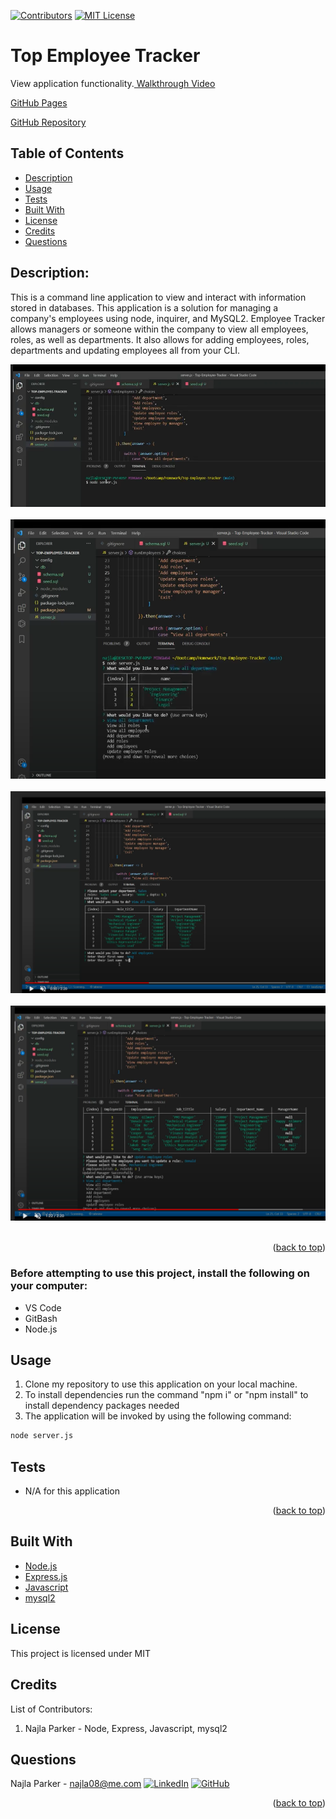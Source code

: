 [![Contributors][contributors-shield]][contributors-url]
[![MIT License][license-shield]][license-url]

# Top Employee Tracker
<div>
   <p>
    View application functionality.<a href="https://drive.google.com/file/d/1PO7IP4yyhgUADwFYL9OrVbwM0ZUj7TeF/view"> Walkthrough Video</a><br>
  </p>
   
   [GitHub Pages](https://nparker80.github.io/top-employee-tracker/)
   
   [GitHub Repository](https://github.com/nparker80/top-employee-tracker)
</div>

## Table of Contents
* [Description](#description)
* [Usage](#usage)
* [Tests](#tests)
* [Built With](#built-with)
* [License](#license)
* [Credits](#credits)
* [Questions](#questions)

## Description: 
This is a command line application to view and interact with information stored in databases. This application is a solution for managing a company's employees using node, inquirer, and MySQL2. Employee Tracker allows managers or someone within the company to view all employees, roles, as well as departments. It also allows for adding employees, roles, departments and updating employees all from your CLI.

![employeeTracker-start](Assets/Images/employeeTracker-start.png)
<br>
<br>
![employeeTracker-option](Assets/Images/employeeTracker-options.png)
<br>
<br>
![employeeTracker-viewAllRoles](Assets/Images/employeeTracker-viewAllRoles.png)
<br>
<br>
![employeeTracker-update](Assets/Images/employeeTracker-update.png)
<br>
<br>

<p align="right">(<a href="#top">back to top</a>)</p>

### Before attempting to use this project, install the following on your computer:
* VS Code
* GitBash
* Node.js

## Usage

1. Clone my repository to use this application on your local machine.
2. To install dependencies run the command "npm i" or "npm install" to install dependency packages needed
3. The application will be invoked by using the following command:

```bash
node server.js
```

## Tests
* N/A for this application

<p align="right">(<a href="#top">back to top</a>)</p>

## Built With
- [Node.js](https://nodejs.org/en/)
- [Express.js](https://en.wikipedia.org/wiki/Express.js)
- [Javascript](https://www.javascript.com)
- [mysql2](https://www.npmjs.com/package/mysql2)

## License 
This project is licensed under MIT

## Credits

List of Contributors:

1. Najla Parker - Node, Express, Javascript, mysql2

## Questions

Najla Parker - najla08@me.com [![LinkedIn][linkedin-shield]][linkedin-url-naj] [![GitHub][github-shield]][github-url-naj]

<p align="right">(<a href="#top">back to top</a>)</p>

<!-- MARKDOWN LINKS & IMAGES -->
<!-- https://www.markdownguide.org/basic-syntax/#reference-style-links -->

[contributors-shield]: https://img.shields.io/github/contributors/nparker80/readme-generator.svg?style=for-the-badge
[contributors-url]: https://github.com/nparker80/readme-generator/graphs/contributors
[license-shield]: https://img.shields.io/github/license/nparker80/readme-generator
[license-url]: https://github.com/nparker80/readme-generator/blob/main/LICENSE
[linkedin-shield]: https://img.shields.io/badge/-LinkedIn-black.svg?style=for-the-badge&logo=linkedin&colorB=555
[linkedin-url-naj]: https://www.linkedin.com/in/najlaparker/
[github-shield]: https://img.shields.io/badge/-Github-blueviolet.svg?style=for-the-badge&logo=Github&colorB=555
[github-url-naj]: https://github.com/nparker80
